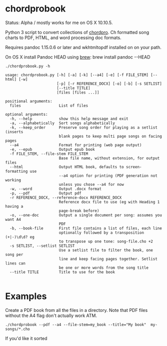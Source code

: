 # chordprobook

Status: Alpha / mostly works for me  on OS X 10.10.5.

Python 3 script to convert collections  of
[chordpro](http://blossomassociates.net/Music/chopro.html). Ch
formatted song charts to PDF,
HTML, and word processing doc formats.

Requires pandoc 1.15.0.6 or later  and wkhtmltopdf installed on on your path.

On OS X install Pandoc HEAD using [brew](http://brew.sh/):
    brew install pandoc --HEAD
    

```
./chordprobook.py -h

usage: chordprobook.py [-h] [-a] [-k] [--a4] [-e] [-f FILE_STEM] [--html] [-w]
                       [-p] [-r REFERENCE_DOCX] [-o] [-b] [-s SETLIST]
                       [--title TITLE]
                       [files [files ...]]

positional arguments:
  files                 List of files

optional arguments:
  -h, --help            show this help message and exit
  -a, --alphabetically  Sort songs alphabetically
  -k, --keep_order      Preserve song order for playing as a setlist (inserts
                        blank pages to keep multi page songs on facing pages
  --a4                  Format for printing (web page output)
  -e, --epub            Output epub book
  -f FILE_STEM, --file-stem FILE_STEM
                        Base file name, without extension, for output files
  --html                Output HTML book, defaults to screen-formatting use
                        --a4 option for printing (PDF generation not working
                        unless you chose --a4 for now
  -w, --word            Output .docx format
  -p, --pdf             Output pdf
  -r REFERENCE_DOCX, --reference-docx REFERENCE_DOCX
                        Reference docx file to use (eg with Heading 1 having a
                        page-break before)
  -o, --one-doc         Output a single document per song: assumes you want A4
                        PDF
  -b, --book-file       First file contains a list of files, each line
                        optionally followed by a transposition (+|-)\d\d? eg
                        to transpose up one tone: song-file.cho +2
  -s SETLIST, --setlist SETLIST
                        Use a setlist file to filter the book, one song per
                        line and keep facing pages together. Setlist lines can
                        be one or more words from the song title
  --title TITLE         Title to use for the book


```

# Examples

Create a PDF book from all the files in a directory. Note that PDF
files without the A4 flag don't actually work ATM.

```./chordprobook --pdf --a4 --file-stem=my_book --title="My book"  my-songs/*.cho```

If you'd like it sorted 
